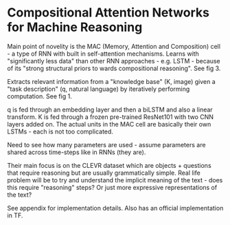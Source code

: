 # Compositional Attention Networks for Machine Reasoning

Main point of novelity is the MAC (Memory, Attention and Composition) cell - a type of RNN with built in self-attention mechanisms. Learns with "significantly less data" than other RNN approaches - e.g. LSTM - because of its "strong structural priors to wards compositional reasoning". See fig 3.

Extracts relevant information from a "knowledge base" (K, image) given a "task description" (q, natural language) by iteratively performing computation. See fig 1.

q is fed through an embedding layer and then a biLSTM and also a linear transform. K is fed through a frozen pre-trained ResNet101 with two CNN layers added on. The actual units in the MAC cell are basically their own LSTMs - each is not too complicated.

Need to see how many parameters are used - assume parameters are shared across time-steps like in RNNs (they are).

Their main focus is on the CLEVR dataset which are objects + questions that require reasoning but are usually grammatically simple. Real life problem will be to try and understand the implicit meaning of the text - does this require "reasoning" steps? Or just more expressive representations of the text?

See appendix for implementation details. Also has an official implementation in TF.
